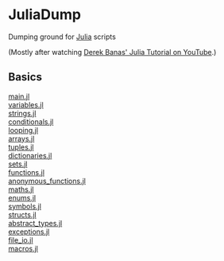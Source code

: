 # JuliaDump
Dumping ground for [Julia](https://julialang.org/) scripts

(Mostly after watching [Derek Banas' Julia Tutorial on YouTube](https://www.youtube.com/watch?v=sE67bP2PnOo).)

## Basics

[main.jl](https://github.com/James-P-D/JuliaDump/blob/master/src/main.jl)  
[variables.jl](https://github.com/James-P-D/JuliaDump/blob/master/src/variables.jl)  
[strings.jl](https://github.com/James-P-D/JuliaDump/blob/master/src/strings.jl)  
[conditionals.jl](https://github.com/James-P-D/JuliaDump/blob/master/src/conditionals.jl)  
[looping.jl](https://github.com/James-P-D/JuliaDump/blob/master/src/looping.jl)  
[arrays.jl](https://github.com/James-P-D/JuliaDump/blob/master/src/arrays.jl)  
[tuples.jl](https://github.com/James-P-D/JuliaDump/blob/master/src/tuples.jl)  
[dictionaries.jl](https://github.com/James-P-D/JuliaDump/blob/master/src/dictionaries.jl)  
[sets.jl](https://github.com/James-P-D/JuliaDump/blob/master/src/sets.jl)  
[functions.jl](https://github.com/James-P-D/JuliaDump/blob/master/src/functions.jl)  
[anonymous_functions.jl](https://github.com/James-P-D/JuliaDump/blob/master/src/anonymous_functions.jl)  
[maths.jl](https://github.com/James-P-D/JuliaDump/blob/master/src/maths.jl)  
[enums.jl](https://github.com/James-P-D/JuliaDump/blob/master/src/enums.jl)  
[symbols.jl](https://github.com/James-P-D/JuliaDump/blob/master/src/symbols.jl)  
[structs.jl](https://github.com/James-P-D/JuliaDump/blob/master/src/structs.jl)  
[abstract_types.jl](https://github.com/James-P-D/JuliaDump/blob/master/src/abstract_types.jl)  
[exceptions.jl](https://github.com/James-P-D/JuliaDump/blob/master/src/exceptions.jl)  
[file_io.jl](https://github.com/James-P-D/JuliaDump/blob/master/src/file_io.jl)  
[macros.jl](https://github.com/James-P-D/JuliaDump/blob/master/src/macros.jl)  
  
